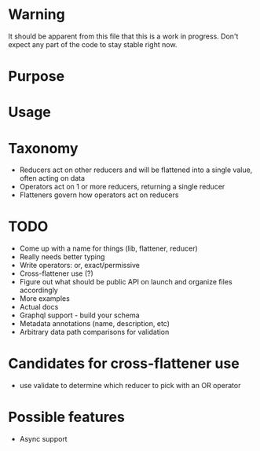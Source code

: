 # Warning
It should be apparent from this file that this is a work in progress. Don't expect any part of the code to stay stable right now.

# Purpose
# Usage

# Taxonomy
* Reducers act on other reducers and will be flattened into a single value, often acting on data
* Operators act on 1 or more reducers, returning a single reducer
* Flatteners govern how operators act on reducers

# TODO
* Come up with a name for things (lib, flattener, reducer)
* Really needs better typing
* Write operators: or, exact/permissive
* Cross-flattener use (?)
* Figure out what should be public API on launch and organize files accordingly
* More examples
* Actual docs
* Graphql support - build your schema
* Metadata annotations (name, description, etc)
* Arbitrary data path comparisons for validation

# Candidates for cross-flattener use
* use validate to determine which reducer to pick with an OR operator

# Possible features
* Async support
